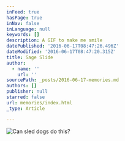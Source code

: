 ```yaml
---
inFeed: true
hasPage: true
inNav: false
inLanguage: null
keywords: []
description: A GIF to make me smile
datePublished: '2016-06-17T08:47:26.496Z'
dateModified: '2016-06-17T08:47:20.315Z'
title: Sage Slide
author:
  - name: ''
    url: ''
sourcePath: _posts/2016-06-17-memories.md
authors: []
publisher: null
starred: false
url: memories/index.html
_type: Article

---
```

![Can sled dogs do this?](https://the-grid-user-content.s3-us-west-2.amazonaws.com/1e56ba25-e45c-4572-a0ce-5467e9463cad.jpg)